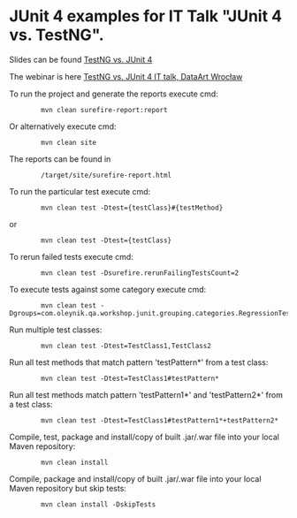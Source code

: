 # JUnit 4 examples for IT Talk "JUnit 4 vs. TestNG".


Slides can be found [TestNG vs. JUnit 4](https://www.slideshare.net/oleynikandrey/it-talk-testng-6-vs-junit-4/)

The webinar is here [TestNG vs. JUnit 4 IT talk, DataArt Wrocław](https://youtu.be/3C-Nu5mkyOQ?t=3189)

To run the project and generate the reports execute cmd: 

            mvn clean surefire-report:report

Or alternatively execute cmd: 

            mvn clean site

The reports can be found in

            /target/site/surefire-report.html

To run the particular test execute cmd:

            mvn clean test -Dtest={testClass}#{testMethod}

or 

            mvn clean test -Dtest={testClass}

To rerun failed tests execute cmd:

            mvn clean test -Dsurefire.rerunFailingTestsCount=2

To execute tests against some category execute cmd:

            mvn clean test -Dgroups=com.oleynik.qa.workshop.junit.grouping.categories.RegressionTests

Run multiple test classes:

            mvn clean test -Dtest=TestClass1,TestClass2

Run all test methods that match pattern 'testPattern*' from a test class:

            mvn clean test -Dtest=TestClass1#testPattern*

Run all test methods match pattern 'testPattern1*' and 'testPattern2*' from a test class:

            mvn clean test -Dtest=TestClass1#testPattern1*+testPattern2*

Compile, test, package and install/copy of built .jar/.war file into your local Maven repository:

            mvn clean install

Compile, package and install/copy of built .jar/.war file into your local Maven repository but skip tests:

            mvn clean install -DskipTests
